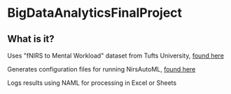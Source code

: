 ﻿# BigDataAnalyticsFinalProject

## What is it?

Uses "fNIRS to Mental Workload" dataset from Tufts University, [found here](https://tufts-hci-lab.github.io/code_and_datasets/fNIRS2MW.html)

Generates configuration files for running NirsAutoML, [found here](http://brainex.wpi.edu:3030/)

Logs results using NAML for processing in Excel or Sheets

